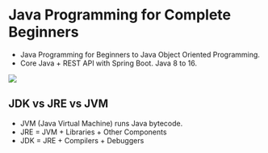 # Java Programming for Complete Beginners
- Java Programming for Beginners to Java Object Oriented Programming. 
- Core Java + REST API with Spring Boot. Java 8 to 16.

![](https://raw.githubusercontent.com/in28minutes/java-cheat-sheet/master/images/java-write-once-run-anywhere.png)


## JDK vs JRE vs JVM

- JVM (Java Virtual Machine) runs Java bytecode.
- JRE = JVM + Libraries + Other Components 
- JDK = JRE + Compilers + Debuggers

# 
